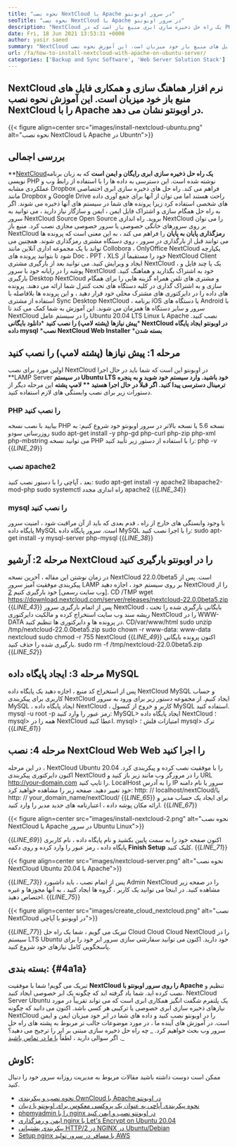 ```yaml
---
title: "نحوه نصب NextCloud با Apache در سرور اوبونتو" 
seoTitle: "نحوه نصب NextCloud با Apache در سرور اوبونتو" 
description: "NextCloud یک راه حل ذخیره سازی ابری منبع باز است که در PHP نوشته شده است. در این مقاله نحوه نصب NextCloud با Apache در اوبونتو نشان داده شده است." 
date: Fri, 18 Jun 2021 13:53:31 +0000
author: yasir saeed
summary: "NextCloud نرم افزار هماهنگ سازی و همکاری فایل های منبع باز خود میزبان است. این آموزش نحوه نصب NextCloud را با Apache در اوبونتو نشان می دهد." 
url: /fa/how-to-install-nextcloud-with-apache-on-ubuntu-server/
categories: ['Backup and Sync Software', 'Web Server Solution Stack']
---
```


## NextCloud نرم افزار هماهنگ سازی و همکاری فایل های منبع باز خود میزبان است. این آموزش نحوه نصب NextCloud را با Apache در اوبونتو نشان می دهد.

{{< figure align=center src="images/install-nextcloud-ubuntu.png" alt="نحوه نصب NextCloud با Apache در Ubuntn">}}


## **بررسی اجمالی**
**[NextCloud][1]**یک راه حل ذخیره سازی ابری رایگان و ایمن است**  که به زبان برنامه نویسی PHP نوشته شده است. این دسترسی به داده ها را با استفاده از رابط وب و عملکردی مشابه Dropbox فراهم می کند. راه حل های ذخیره سازی ابری اختصاصی مانند Dropbox و Google Drive راحت هستند اما می توان از آنها برای جمع آوری داده های شخصی استفاده کرد زیرا پرونده های شما در سیستم های آنها ذخیره می شوند. اگر به راه حل همگام سازی و اشتراک فایل ایمن ، ایمن و سازگار نیاز دارید ، می توانید به سرور NextCloud Source Open Source بروید. راه اندازی NextCloud را می توان بر روی سرورهای خانگی خصوصی یا سرور خصوصی مجازی نصب کرد.
منبع باز NextCloud **رمزگذاری پایان به پایان**  را فراهم می کند ، به این معنی است که پرونده ها می توانند قبل از بارگذاری در سرور ، روی دستگاه مشتری رمزگذاری شوند. همچنین می تواند با یک مجموعه اداری آنلاین مانند Collobora ، OnlyOffice NextCloud یکپارچه شود تا بتوانید پرونده های Doc ، PPT ، XLS خود را مستقیماً از NextCloud Client ایجاد و ویرایش کنید. می توانید بعد از بارگیری مشتری NextCloud ، یک یا چند فایل و پوشه را در رایانه خود با سرور NextCloud خود به اشتراک بگذارید و هماهنگ کنید. بارگیری Desktop NextCloud و مشتری های تلفن همراه گزینه هایی را برای همگام سازی و به اشتراک گذاری در کلیه دستگاه های تحت کنترل شما ارائه می دهند. پرونده های داده را در دایرکتوری های مشترک محلی خود قرار دهید ، و این پرونده ها بلافاصله با استفاده از مشتری Sync Desktop NextCloud ، برنامه iOS یا دستگاه های Android با سرور و سایر دستگاه ها همزمان می شوند.
این آموزش به شما کمک می کند تا NextCloud را در سیستم عامل Ubuntu 20.04 LTS Linux با Apache نصب کنید.
  ***پیش نیازها (پشته لامپ) را نصب کنید** 
  ***دانلود بایگانی NextCloud در اوبونتو** 
  **ایجاد پایگاه داده mysql** 
  ***نصب NextCloud Web Installer** 
  ***بسته شدن** 

## مرحله 1: پیش نیازها (پشته لامپ) را نصب کنید
اولین مورد برای نصب NextCloud در اوبونتو این است که شما باید در حال اجرا **LAMP Server  **در سیستم Ubuntu LTS خود باشید. وارد سیستم خود شوید و به پنجره ترمینال دسترسی پیدا کنید. اگر قبلاً در حال اجرا هستید **  لامپ پشته**  این مرحله دیگر از دستورات زیر برای نصب وابستگی های لازم استفاده کنید.

### PHP را نصب کنید
بیایید با نصب نسخه PHP نسخه 5.6 یا نسخه بالاتر در سرور اوبونتو خود شروع کنیم:
به روزرسانی سودو
sudo apt-get install -y php-gd php-curl php-zip php-xml php-mbstring
می توانید نسخه PHP را با استفاده از دستور زیر تأیید کنید:
php -v
{{_LINE_29_}}

### نصب apache2
بعد ، آپاچی را با دستور نصب کنید:
sudo apt-get install -y apache2 libapache2-mod-php
sudo systemctl راه اندازی مجدد apache2
{{_LINE_34_}}

### mysql را نصب کنید
با وجود وابستگی های خارج از راه ، قدم بعدی که باید از آن مراقبت شود ، امنیت سرور پایگاه داده MySQL است. سرور پایگاه داده MySQL را با اجرا نصب کنید:
sudo apt-get install -y mysql-server php-mysql
{{_LINE_38_}}

## مرحله 2: آرشیو NextCloud را در اوبونتو بارگیری کنید
در زمان نوشتن این مقاله ، آخرین نسخه NextCloud 22.0.0beta5 است. پس از پیکربندی موفقیت آمیز سرور LAMP بر روی سیستم خود ، اجازه دهید NextCloud را از [وب سایت رسمی] خود بارگیری کنیم [2].
CD /TMP
wget https://download.nextcloud.com/server/releases/nextcloud-22.0.0beta5.zip
{{_LINE_43_}}
پس از اتمام بارگیری سرور NextCloud ، بایگانی بارگیری شده را تحت ریشه سند وب سایت استخراج کرده و مالکیت دایرکتوری NextCloud را در WWW-DATA در پرونده ها و دایرکتوری ها تنظیم کنید.
CD/var/www/html
sudo unzip /tmp/nextcloud-22.0.0beta5.zip
sudo chown -r www-data: www-data nextcloud
sudo chmod -r 755 NextCloud
{{_LINE_49_}}
اکنون پرونده بایگانی بارگیری شده را حذف کنید.
sudo rm -f /tmp/nextcloud-22.0.0beta5.zip
{{_LINE_52_}}

## مرحله 3: ایجاد پایگاه داده MySQL
پس از استخراج کد منبع ، اجازه دهید یک پایگاه داده NextCloud MySQL و حساب کاربری برای پیکربندی NextCloud ایجاد کنیم. از مجموعه دستور زیر برای ورود به سرور MySQL ، ایجاد پایگاه داده NextCloud ، کاربر و خروج از کنسول MySQL استفاده کنید.
mysql -u root -p
رمز عبور را وارد کنید:
MySQL> ایجاد پایگاه داده NextCloud ؛
mysql> همه را در NextCloud اعطا کنید.
mysql> امتیازات فلش ؛
mysql> ترک
{{_LINE_61_}}

## مرحله 4: نصب NextCloud Web Web را اجرا کنید
در این مرحله ، NextCloud Ubuntu 20.04 را با موفقیت نصب کرده و پیکربندی کرد. اکنون دایرکتوری پیکربندی NextCloud را در مرورگر وب مانند زیر باز کنید و URL http://your-domain.com را تایپ کنید. LocalHost را به آدرس IP سرور یا نام دامنه خود تغییر دهید. صفحه زیر را مشاهده خواهید کرد:
http: // localhost/nextCloud/یا http: // your_domain_name/nextCloud/
{{_LINE_65_}}
برای ایجاد یک حساب مدیر و ارائه مکان پوشه داده ، اعتبارنامه های جدید مدیر را وارد کنید.
{{_LINE_67_}}

{{< figure align=center src="images/install-nextcloud-2.png" alt="نحوه نصب NextCloud با Apache در سرور Ubuntu Linux">}}

{{_LINE_69_}}
اکنون صفحه خود را به سمت پایین بکشید و نام پایگاه داده ، نام کاربری پایگاه داده ، رمز عبور را وارد کرده و روی دکمه **Finish Setup**  کلیک کنید.
{{_LINE_71_}}

{{< figure align=center src="images/nextcloud-server.png" alt="نحوه نصب NextCloud Ubuntu 20.04 با Apache">}}

{{_LINE_73_}}
پس از اتمام نصب ، باید داشبورد Admin NextCloud را در صفحه زیر مشاهده کنید. در اینجا می توانید یک کاربر ، گروه ها ایجاد کنید ، به آنها مجوزها و غیره اختصاص دهید.
{{_LINE_75_}}

{{< figure align=center src="images/create_cloud_nextcloud.png" alt="نصب NextCloud در اوبونتو با آپاچی">}}

{{_LINE_77_}}
تبریک می گویم ، شما یک راه حل Cloud Cloud Cloud NextCloud را در سیستم LTS Ubuntu خود دارید. اکنون می توانید سفارشی سازی سرور ابر خود را برای پاسخگویی کامل نیازهای خود شروع کنید.

## **بسته بندی:** {#4a1a}
تبریک می گویم! شما با موفقیت **NextCloud را روی سرور اوبونتو با Apache**  تنظیم و نصب کرده اید. شما یاد گرفته اید که چگونه یک ابر خصوصی ایجاد کنید. NextCloud Server Ubuntu یک پلتفرم شگفت انگیز همکاری ابری است که می تواند تقریباً در مورد نیازهای ذخیره سازی ابری خصوصی یا ترکیبی هر کسی باشد. اکنون می دانید که چگونه NextCloud را در اوبونتو نصب کنید و داده های شما در ابر خود میزبان ایمن و ایمن است. در آموزش های آینده ما ، در مورد موضوعات جالب تر مربوط به پشته های راه حل سرور وب بحث خواهیم کرد.
_ چه راه حل ذخیره سازی مبتنی بر ابر را ترجیح می دهید؟ اگر سوالی دارید ، لطفاً [با ما در تماس باشید][3] ._

## کاوش:
ممکن است دوست داشته باشید مقالات مربوط به مدیریت روزانه سرور خود را دنبال کنید.
  * [نحوه نصب و پیکربندی OwnCloud با Apache در اوبونتو][4]
  * [نحوه پیکربندی آپاچی به عنوان یک پروکسی معکوس برای اوبونتو یا دبیان][5]
  * [phpmyadmin را با nginx در اوبونتو نصب و ایمن کنید][6]
  * [ایمن و رمزگذاری nginx با Let's Encrypt on Ubuntu 20.04][7]
  * [پیکربندی پشتیبانی HTTP/2 در NGINX در Ubuntu/Debian][8]
  * [Setup nginx با مسافر در سرور تولید AWS][9]

  
[1]: https://nextcloud.com/
[2]: https://nextcloud.com/install/
[3]: mailto:yasir.saeed@aspose.com
[4]: https://blog.containerize.com/backup-and-sync-software/how-to-install-and-configure-owncloud-with-apache-on-ubuntu/
[5]: https://blog.containerize.com/web-server-solution-stack/how-to-configure-apache-as-a-reverse-proxy-for-ubuntudebian/
[6]: https://blog.containerize.com/web-server-solution-stack/how-to-install-and-secure-phpmyadmin-with-nginx-on-ubuntu/
[7]: https://blog.containerize.com/web-server-solution-stack/how-to-secure-nginx-with-letsencrypt-on-ubuntu-20-04/
[8]: https://blog.containerize.com/web-server-solution-stack/how-to-configure-http2-support-in-nginx-on-ubuntudebian/
[9]: https://blog.containerize.com/web-server-solution-stack/how-to-setup-nginx-with-passenger-on-aws-production-server/
